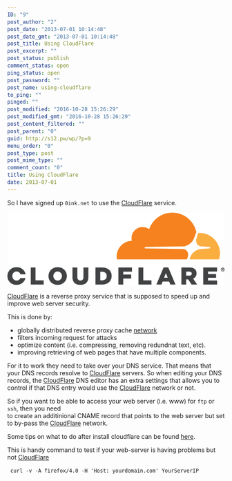 ```yaml
---
ID: "9"
post_author: "2"
post_date: "2013-07-01 10:14:48"
post_date_gmt: "2013-07-01 10:14:48"
post_title: Using CloudFlare
post_excerpt: ""
post_status: publish
comment_status: open
ping_status: open
post_password: ""
post_name: using-cloudflare
to_ping: ""
pinged: ""
post_modified: "2016-10-28 15:26:29"
post_modified_gmt: "2016-10-28 15:26:29"
post_content_filtered: ""
post_parent: "0"
guid: http://s12.pw/wp/?p=9
menu_order: "0"
post_type: post
post_mime_type: ""
comment_count: "0"
title: Using CloudFlare
date: 2013-07-01
---
```


So I have signed up `0ink.net` to use the [CloudFlare](http://www.cloudflare.com "CloudFlare") service.

![CFLogo](/images/2013/cf-logo-v-rgb.png)

[CloudFlare](http://www.cloudflare.com "CloudFlare") is a reverse proxy service that is supposed to speed up and improve web server security.

This is done by:

*   globally distributed reverse proxy cache [network](http://www.cloudflare.com/system-status.html "Cloudflare status")
*   filters incoming request for attacks
*   optimize content (i.e. compressing, removing redundnat text, etc).
*   improving retrieving of web pages that have multiple components.

For it to work they need to take over your DNS service. That means that your DNS records resolve to [CloudFlare](http://www.cloudflare.com "CloudFlare") servers. So when editing your DNS records, the [CloudFlare](http://www.cloudflare.com "CloudFlare") DNS editor has an extra settings that allows you to control if that DNS entry would use the [CloudFlare](http://www.cloudflare.com "CloudFlare") network or not.

So if you want to be able to access your web server (i.e. www) for `ftp` or `ssh`, then you need  
to create an additinional CNAME record that points to the web server but set to by-pass the [CloudFlare](http://www.cloudflare.com "CloudFlare") network.

Some tips on what to do after install cloudflare can be found [here](http://blog.cloudflare.com/top-tips-after-installing-cloudflare "Tips on using Cloudflare").

This is handy command to test if your web-server is having problems but not [CloudFlare](http://www.cloudflare.com "CloudFlare")

     curl -v -A firefox/4.0 -H 'Host: yourdomain.com' YourServerIP
